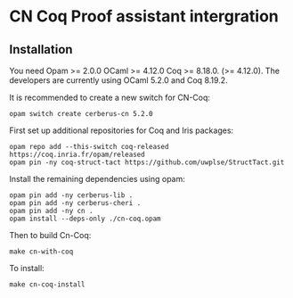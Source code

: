 # CN Coq Proof assistant intergration

## Installation

You need Opam >= 2.0.0 OCaml >= 4.12.0 Coq >= 8.18.0.
(>= 4.12.0). The developers are currently using OCaml 5.2.0 and Coq 8.19.2.

It is recommended to create a new switch for CN-Coq:

```shell
opam switch create cerberus-cn 5.2.0
``` 

First set up additional repositories for Coq and Iris packages:

```shell
opam repo add --this-switch coq-released https://coq.inria.fr/opam/released
opam pin -ny coq-struct-tact https://github.com/uwplse/StructTact.git
```

Install the remaining dependencies using opam:

```shell
opam pin add -ny cerberus-lib .
opam pin add -ny cerberus-cheri .
opam pin add -ny cn .
opam install --deps-only ./cn-coq.opam
```

Then to build Cn-Coq:

```shell
make cn-with-coq
```

To install:

```shell
make cn-coq-install
```

